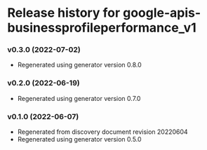# Release history for google-apis-businessprofileperformance_v1

### v0.3.0 (2022-07-02)

* Regenerated using generator version 0.8.0

### v0.2.0 (2022-06-19)

* Regenerated using generator version 0.7.0

### v0.1.0 (2022-06-07)

* Regenerated from discovery document revision 20220604
* Regenerated using generator version 0.5.0

